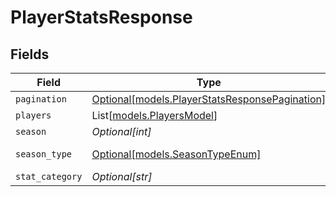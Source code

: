 # PlayerStatsResponse


## Fields

| Field                                                                                        | Type                                                                                         | Required                                                                                     | Description                                                                                  | Example                                                                                      |
| -------------------------------------------------------------------------------------------- | -------------------------------------------------------------------------------------------- | -------------------------------------------------------------------------------------------- | -------------------------------------------------------------------------------------------- | -------------------------------------------------------------------------------------------- |
| `pagination`                                                                                 | [Optional[models.PlayerStatsResponsePagination]](../models/playerstatsresponsepagination.md) | :heavy_minus_sign:                                                                           | N/A                                                                                          |                                                                                              |
| `players`                                                                                    | List[[models.PlayersModel](../models/playersmodel.md)]                                       | :heavy_minus_sign:                                                                           | N/A                                                                                          |                                                                                              |
| `season`                                                                                     | *Optional[int]*                                                                              | :heavy_minus_sign:                                                                           | N/A                                                                                          |                                                                                              |
| `season_type`                                                                                | [Optional[models.SeasonTypeEnum]](../models/seasontypeenum.md)                               | :heavy_minus_sign:                                                                           | Type of NFL season                                                                           | REG                                                                                          |
| `stat_category`                                                                              | *Optional[str]*                                                                              | :heavy_minus_sign:                                                                           | N/A                                                                                          |                                                                                              |